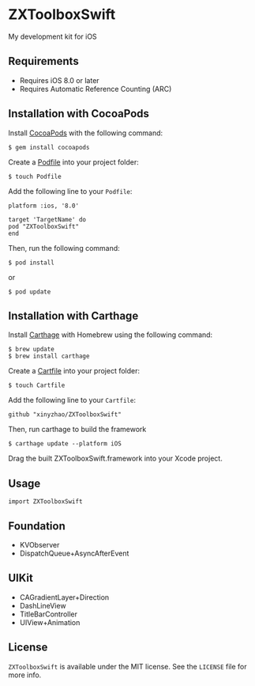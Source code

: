 # ZXToolboxSwift
My development kit for iOS

## Requirements

* Requires iOS 8.0 or later
* Requires Automatic Reference Counting (ARC)

## Installation with CocoaPods

Install [CocoaPods](http://cocoapods.org/) with the following command:

```
$ gem install cocoapods
```

Create a [Podfile](http://guides.cocoapods.org/using/the-podfile.html) into your project folder:

```
$ touch Podfile
```

Add the following line to your `Podfile`:

```
platform :ios, '8.0'

target 'TargetName' do
pod "ZXToolboxSwift"
end
```

Then, run the following command:

```
$ pod install
```

or

```
$ pod update
```

## Installation with Carthage

Install [Carthage](https://github.com/Carthage/Carthage) with Homebrew using the following command:

```
$ brew update
$ brew install carthage
```

Create a [Cartfile](https://github.com/Carthage/Carthage/blob/master/Documentation/Artifacts.md#cartfile) into your project folder:

```
$ touch Cartfile
```

Add the following line to your `Cartfile`:

```
github "xinyzhao/ZXToolboxSwift"
```

Then, run carthage to build the framework

```
$ carthage update --platform iOS
```

Drag the built ZXToolboxSwift.framework into your Xcode project.

## Usage

```
import ZXToolboxSwift
```

## Foundation

* KVObserver
* DispatchQueue+AsyncAfterEvent

## UIKit

* CAGradientLayer+Direction
* DashLineView
* TitleBarController
* UIView+Animation

## License

`ZXToolboxSwift` is available under the MIT license. See the `LICENSE` file for more info.
